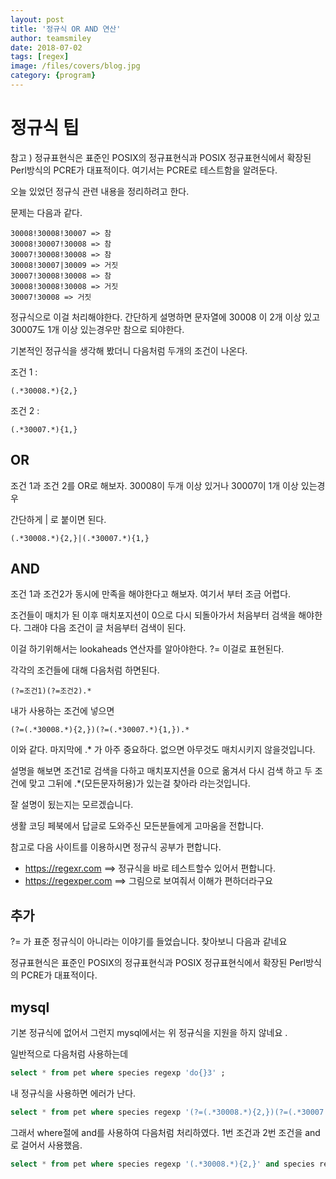 ```yaml
---
layout: post
title: '정규식 OR AND 연산' 
author: teamsmiley 
date: 2018-07-02
tags: [regex]
image: /files/covers/blog.jpg
category: {program}
---
```


# 정규식 팁 

참고 ) 정규표현식은 표준인 POSIX의 정규표현식과 POSIX 정규표현식에서 확장된 Perl방식의 PCRE가 대표적이다. 여기서는 PCRE로 테스트함을 알려둔다.

오늘 있었던 정규식 관련 내용을 정리하려고 한다. 

문제는 다음과 같다.

```
30008!30008!30007 => 참 
30008!30007!30008 => 참 
30007!30008!30008 => 참 
30008!30007|30009 => 거짓
30007!30008!30008 => 참 
30008!30008!30008 => 거짓 
30007!30008 => 거짓
```

정규식으로 이걸 처리해야한다. 간단하게 설명하면 문자열에 30008 이 2개 이상 있고 30007도 1개 이상 있는경우만 참으로 되야한다. 

기본적인 정규식을 생각해 봤더니 다음처럼 두개의 조건이 나온다. 

조건 1 : 
```re
(.*30008.*){2,}
```
조건 2 : 
```re
(.*30007.*){1,}
```

## OR 

조건 1과 조건 2를 OR로 해보자. 30008이 두개 이상 있거나 30007이 1개 이상 있는경우 

간단하게 | 로 붙이면 된다.

```re
(.*30008.*){2,}|(.*30007.*){1,}
```

## AND 

조건 1과 조건2가 동시에 만족을 해야한다고 해보자. 여기서 부터 조금 어렵다. 

조건들이 매치가 된 이후 매치포지션이 0으로 다시 되돌아가서 처음부터 검색을 해야한다. 그래야 다음 조건이 글 처음부터 검색이 된다. 

이걸 하기위해서는 lookaheads 연산자를 알아야한다. ?=  이걸로 표현된다. 

각각의 조건들에 대해 다음처럼 하면된다.

```re
(?=조건1)(?=조건2).*
```

내가 사용하는 조건에 넣으면 
```re
(?=(.*30008.*){2,})(?=(.*30007.*){1,}).*
```

이와 같다.  마지막에 .* 가 아주 중요하다.  없으면 아무것도 매치시키지 않을것입니다.

설명을 해보면 조건1로 검색을 다하고 매치포지션을 0으로 옮겨서 다시 검색 하고 두 조건에 맞고 그뒤에 .*(모든문자허용)가 있는걸 찾아라 라는것입니다. 

잘 설명이 됬는지는 모르겠습니다. 

생활 코딩 페북에서 답글로 도와주신 모든분들에게 고마움을 전합니다. 


참고로 다음 사이트를 이용하시면 정규식 공부가 편합니다.

* <https://regexr.com>  ==> 정규식을 바로 테스트할수 있어서 편합니다.
* <https://regexper.com> ==> 그림으로 보여줘서 이해가 편하더라구요 

## 추가 

?= 가 표준 정규식이 아니라는 이야기를 들었습니다. 찾아보니 다음과 같네요 

정규표현식은 표준인 POSIX의 정규표현식과 POSIX 정규표현식에서 확장된 Perl방식의 PCRE가 대표적이다. 

## mysql 

기본 정규식에 없어서 그런지 mysql에서는 위 정규식을 지원을 하지 않네요 .

일반적으로 다음처럼 사용하는데 
```sql
select * from pet where species regexp 'do{}3' ;
```

내 정규식을 사용하면 에러가 난다.

```sql
select * from pet where species regexp '(?=(.*30008.*){2,})(?=(.*30007.*){1,}).*';
```

그래서 where절에 and를 사용하여 다음처럼 처리하였다.  1번 조건과 2번 조건을 and로 걸어서 사용했음. 


```sql
select * from pet where species regexp '(.*30008.*){2,}' and species regexp '(.*30007.*){1,}';
```






